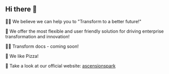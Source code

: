 ## Hi there 👋


🙋‍♀️ We believe we can help you to "Transform to a better future!"

🌈 We offer the most flexible and user friendly solution for driving enterprise transformation and innovation!

👩‍💻 Transform docs - coming soon!

🍿 We like Pizza!

🧙 Take a look at our official website: [ascensionspark](https://ascensionspark.com)
